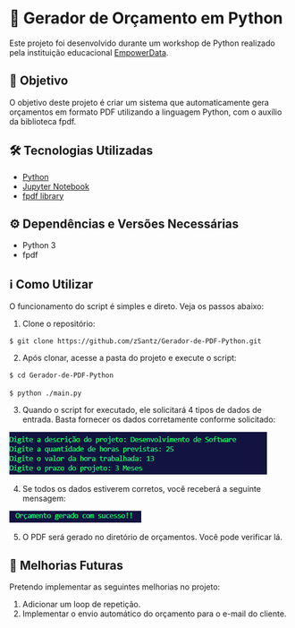 # 📄 Gerador de Orçamento em Python
Este projeto foi desenvolvido durante um workshop de Python realizado pela instituição educacional [EmpowerData](https://www.empowerdata.com.br/).

## 🎯 Objetivo
O objetivo deste projeto é criar um sistema que automaticamente gera orçamentos em formato PDF utilizando a linguagem Python, com o auxílio da biblioteca fpdf.

## 🛠️ Tecnologias Utilizadas
- [Python](https://www.python.org)
- [Jupyter Notebook](https://www.jupyter.org)
- [fpdf library](https://pyfpdf.readthedocs.io) 

## ⚙️ Dependências e Versões Necessárias
- Python 3
- fpdf 

## ℹ️ Como Utilizar
O funcionamento do script é simples e direto. Veja os passos abaixo:

1. Clone o repositório:

```shell
$ git clone https://github.com/zSantz/Gerador-de-PDF-Python.git
```

2. Após clonar, acesse a pasta do projeto e execute o script:

```shell
$ cd Gerador-de-PDF-Python

$ python ./main.py
```

3. Quando o script for executado, ele solicitará 4 tipos de dados de entrada. Basta fornecer os dados corretamente conforme solicitado:

![alt text](docs/image.png)

4. Se todos os dados estiverem corretos, você receberá a seguinte mensagem:

![alt text](docs/image1.png)

5. O PDF será gerado no diretório de orçamentos. Você pode verificar lá.

## 🚀 Melhorias Futuras
Pretendo implementar as seguintes melhorias no projeto:
1. Adicionar um loop de repetição.
2. Implementar o envio automático do orçamento para o e-mail do cliente.
